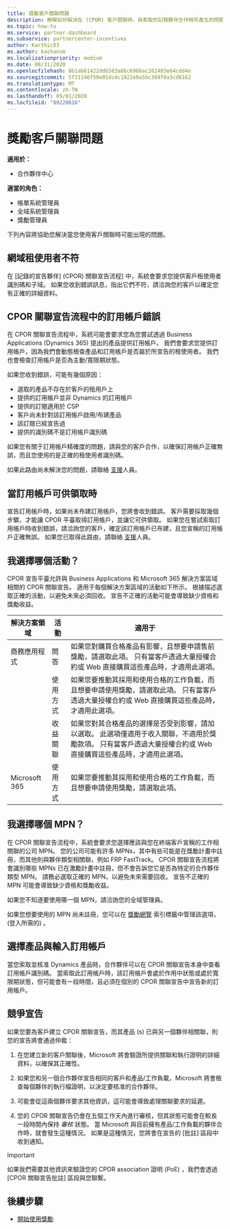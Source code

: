 ```yaml
---
title: 獎勵客戶關聯問題
description: 瞭解如何解決在 (CPOR) 客戶關聯時，與索取的記錄夥伴合作時所產生的問題。
ms.topic: how-to
ms.service: partner-dashboard
ms.subservice: partnercenter-incentives
author: Karthic83
ms.author: kashanum
ms.localizationpriority: medium
ms.date: 08/31/2020
ms.openlocfilehash: 8b1ab61422dd6583a66c6968ac202403e64cdd4e
ms.sourcegitcommit: 5f31146f50e01dc4c1922e0a5bc369f0a3cd8162
ms.translationtype: MT
ms.contentlocale: zh-TW
ms.lasthandoff: 09/01/2020
ms.locfileid: "89220616"
---
```

# <a name="incentives-customer-association-issues"></a>獎勵客戶關聯問題

**適用於：**

- 合作夥伴中心

**適當的角色：**

- 帳單系統管理員
- 全域系統管理員
- 獎勵管理員

下列內容將協助您解決當您使用客戶關聯時可能出現的問題。

## <a name="domain-tenant-mismatch"></a>網域租使用者不符

在 [記錄的宣告夥伴] (CPOR) 關聯宣告流程] 中，系統會要求您提供客戶租使用者識別碼和子域。 如果您收到錯誤訊息，指出它們不符，請洽詢您的客戶以確定您有正確的詳細資料。

## <a name="subscription-errors-in-the-cpor-association-claim-flow"></a>CPOR 關聯宣告流程中的訂用帳戶錯誤

在 CPOR 關聯宣告流程中，系統可能會要求您為您嘗試透過 Business Applications (Dynamics 365) 提出的產品提供訂用帳戶。 我們會要求您提供訂用帳戶，因為我們會動態檢查產品和訂用帳戶是否屬於所宣告的租使用者。 我們也會檢查訂用帳戶是否為主動/寬限期狀態。

如果您收到錯誤，可能有幾個原因：

- 選取的產品不存在於客戶的租用戶上
- 提供的訂用帳戶並非 Dynamics 的訂用帳戶
- 提供的訂閱適用於 CSP
- 客戶尚未針對該訂用帳戶啟用/布建產品
- 該訂閱已經宣告過
- 提供的識別碼不是訂用帳戶識別碼

如果您有關于訂用帳戶精確度的問題，請與您的客戶合作，以確保訂用帳戶正確無誤，而且您使用的是正確的租使用者識別碼。

如果此路由尚未解決您的問題，請聯絡 [支援](https://partner.microsoft.com/dashboard/support/incentives/servicerequests?category=incentives)人員。

## <a name="when-subscriptions-will-be-available-to-claim"></a>當訂用帳戶可供領取時

宣告訂用帳戶時，如果尚未布建訂用帳戶，您將會收到錯誤。 客戶需要採取幾個步驟，才能讓 CPOR 平臺取得訂用帳戶，並讓它可供領取。 如果您在嘗試索取訂用帳戶時收到錯誤，請洽詢您的客戶，確定該訂用帳戶已布建，且您宣稱的訂用帳戶正確無誤。 如果您已取得此路由，請聯絡 [支援](https://partner.microsoft.com/dashboard/support/incentives/servicerequests?category=incentives)人員。

## <a name="which-activity-do-i-choose"></a>我選擇哪個活動？

CPOR 宣告平臺允許與 Business Applications 和 Microsoft 365 解決方案區域相關的 CPOR 關聯宣告。 適用于每個解決方案區域的活動如下所示。 根據描述選取正確的活動，以避免未來必須回收。 宣告不正確的活動可能會導致缺少資格和獎勵收益。


| 解決方案領域 | 活動 | 適用于 |
| ------ | ----------- | ----------- |
| 商務應用程式      | 問答   | 如果您對購買合格產品有影響，且想要申請售前獎勵，請選取此項。 只有當客戶透過大量授權合約或 Web 直接購買這些產品時，才適用此選項。 |
|    |  使用方式  | 如果您要推動其採用和使用合格的工作負載，而且想要申請使用獎勵，請選取此項。 只有當客戶透過大量授權合約或 Web 直接購買這些產品時，才適用此選項。 |
|    | 收益關聯   | 如果您對其合格產品的選擇是否受到影響，請加以選取。 此選項僅適用于收入關聯，不適用於獎勵款項。 只有當客戶透過大量授權合約或 Web 直接購買這些產品時，才適用此選項。   |
| Microsoft 365   | 使用方式   | 如果您要推動其採用和使用合格的工作負載，而且想要申請使用獎勵，請選取此項。 |

## <a name="which-mpn-do-i-choose"></a>我選擇哪個 MPN？

在 CPOR 關聯宣告流程中，系統會要求您選擇應該與您在終端客戶宣稱的工作相關聯的公司 MPN。 您的公司可能有許多 MPNs，其中有些可能是在獎勵計畫中註冊，而其他則與夥伴類型相關聯，例如 FRP FastTrack。 CPOR 關聯宣告流程將會識別哪些 MPNs 已在激勵計畫中註冊，但不會告訴您它是否為特定的合作夥伴類型 MPN。 請務必選取正確的 MPN，以避免未來需要回收。 宣告不正確的 MPN 可能會導致缺少資格和獎勵收益。

如果您不知道要使用哪一個 MPN，請洽詢您的全域管理員。

如果您想要使用的 MPN 尚未註冊，您可以在 [獎勵總覽](https://partner.microsoft.com/dashboard/incentives/enrollment/summary) 索引標籤中管理該選項， (登入所需的) 。

## <a name="choosing-a-product-vs-entering-a-subscription"></a>選擇產品與輸入訂用帳戶

當您索取並核准 Dynamics 產品時，合作夥伴可以在 CPOR 關聯宣告本身中查看訂用帳戶識別碼。 當索取此訂用帳戶時，該訂用帳戶會處於作用中狀態或處於寬限期狀態，但可能會有一段時間，且必須在個別的 CPOR 關聯宣告中宣告新的訂用帳戶。

## <a name="competing-claims"></a>競爭宣告

如果您要為客戶建立 CPOR 關聯宣告，而其產品 (s) 已與另一個夥伴相關聯，則您的宣告將會通過仲裁：

1. 在您建立新的客戶關聯後，Microsoft 將會驗證所提供關聯和執行證明的詳細資料，以確保其正確性。

2. 如果您和另一個合作夥伴宣告相同的客戶和產品/工作負載，Microsoft 將會檢查每個夥伴的執行檔證明，以決定要核准的合作夥伴。

3. 可能會從這兩個夥伴要求其他資訊，這可能會導致處理關聯要求的延遲。

4. 您的 CPOR 關聯宣告仍會在五個工作天內進行審核，但其狀態可能會在較長一段時間內保持 _審核_ 狀態。 當 Microsoft 與目前擁有產品/工作負載的夥伴合作時，就會發生這種情況。 如果是這種情況，您將會在宣告的 [批註] 區段中收到通知。 

>[!IMPORTANT]
>如果我們需要其他資訊來驗證您的 CPOR association 證明 (PoE) ，我們會透過 [CPOR 關聯宣告批註] 區段與您聯繫。

## <a name="next-steps"></a>後續步驟

- [開始使用獎勵](incentives-get-started-intro.md)
